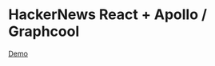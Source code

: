 # HackerNews React + Apollo / Graphcool

[Demo](https://tsauvajon.github.io/hn-react-apollo-graphcool)
